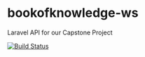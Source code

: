 # bookofknowledge-ws
 Laravel API for our Capstone Project
 
[![Build Status](https://travis-ci.org/ej-agas/bookofknowledge-ws.svg?branch=develop)](https://travis-ci.org/ej-agas/bookofknowledge-ws)
